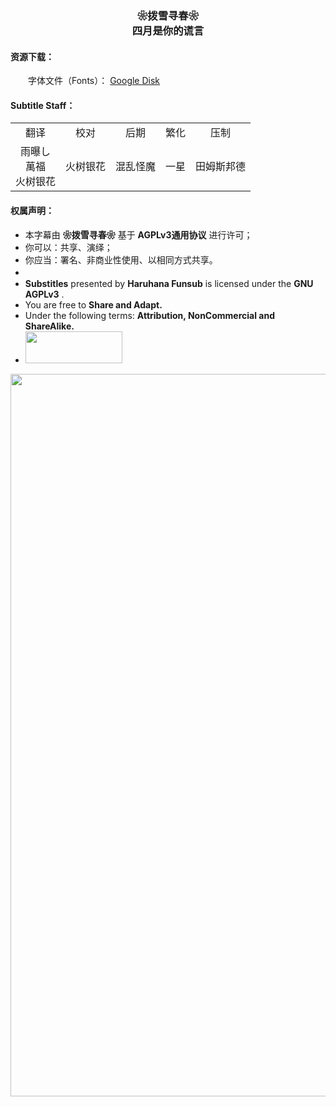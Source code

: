 <h3 align="center">❀拨雪寻春❀<br>四月是你的谎言</h3>

<h4>资源下载：</h4>
<p>
　　字体文件（Fonts）： <a href="https://drive.google.com/file/d/1zc9ftD4ZI-E75FnisqMjIwj6rLG7bj2d" target="_blank">Google Disk</a><br>
</p>

<h4>Subtitle Staff：</h4>

<table align="center">
	<tbody align="center">
		<tr>
		<td>翻译</td>
		<td>校对</td>
		<td>后期</td>
		<td>繁化</td>
		<td>压制</td>
	</tr>
	<tr>
		<td>雨曝し<br />萬福<br />火树银花</td>
		<td>火树银花</td>
		<td>混乱怪魔</td>
		<td>一星</td>
		<td>田姆斯邦德</td>
	</tr>
	</tbody>
</table>

<h4>权属声明：</h4>
<ul>
	<li>本字幕由 <b>❀拨雪寻春❀</b> 基于 <b>AGPLv3通用协议</b> 进行许可；</li>
	<li>你可以：共享、演绎；</li>
	<li>你应当：署名、非商业性使用、以相同方式共享。</li>
	<li>　</li>
	<li><b>Substitles</b> presented by <b>Haruhana Funsub</b> is licensed under the <b>GNU AGPLv3</b> .</li>
	<li>You are free to <b>Share and Adapt.</b></li>
	<li>Under the following terms: <b>Attribution, NonCommercial and ShareAlike.</b></li>
	<li><img src="https://www.gnu.org/graphics/agplv3-155x51.png" alt="" style="width:155px;height:51px"></li>
</ul>

<p align = "center">
	<img src="https://www.z4a.net/images/2021/12/12/Shigatsu-wa-Kimi-no-Uso---Poster.webp" style="width:820px;height:1156px">
</p>

